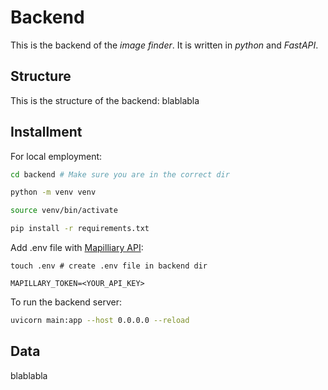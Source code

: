 # Backend 

This is the backend of the *image finder*. It is written in *python* and *FastAPI*. 

## Structure

This is the structure of the backend: blablabla

## Installment

For local employment:

```bash
cd backend # Make sure you are in the correct dir

python -m venv venv

source venv/bin/activate

pip install -r requirements.txt
```

Add .env file with [Mapilliary API](https://www.mapillary.com/developer/api-documentation):

```
touch .env # create .env file in backend dir

MAPILLARY_TOKEN=<YOUR_API_KEY>
```

To run the backend server:

```bash
uvicorn main:app --host 0.0.0.0 --reload
```

## Data

blablabla